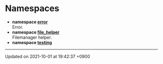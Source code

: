 

# Namespaces




* **namespace [error](/Namespaces/error)** <br>Error. 
* **namespace [file_helper](/Namespaces/file_helper)** <br>Filemanager helper. 
* **namespace [testing](/Namespaces/testing)** 



-------------------------------

Updated on 2021-10-01 at 19:42:37 +0900
